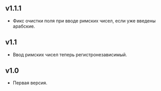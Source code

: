## v1.1.1

- Фикс очистки поля при вводе римских чисел, если уже введены арабские.

## v1.1

- Ввод римских чисел теперь регистронезависимый.

## v1.0

- Первая версия.
